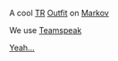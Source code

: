 A cool [TR](../../terminology/Terran_Republic.md) [Outfit](../../terminology/Outfit.md) on
[Markov](../servers/Markov.md)

We use [Teamspeak](../TeamSpeak.md)

[Yeah...](http://myplanetside.station.sony.com/outfit.jsp?outfitId=16355&worldId=3)
